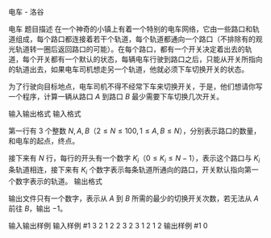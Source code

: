 



电车 - 洛谷














电车
题目描述
在一个神奇的小镇上有着一个特别的电车网络，它由一些路口和轨道组成，每个路口都连接着若干个轨道，每个轨道都通向一个路口（不排除有的观光轨道转一圈后返回路口的可能）。在每个路口，都有一个开关决定着出去的轨道，每个开关都有一个默认的状态，每辆电车行驶到路口之后，只能从开关所指向的轨道出去，如果电车司机想走另一个轨道，他就必须下车切换开关的状态。

为了行驶向目标地点，电车司机不得不经常下车来切换开关，于是，他们想请你写一个程序，计算一辆从路口 $A$ 到路口 $B$ 最少需要下车切换几次开关。

输入输出格式
输入格式

第一行有 $3$ 个整数 $N,A,B$（$2 \leq N \leq 100, 1 \leq A,B \leq N$），分别表示路口的数量，和电车的起点，终点。

接下来有 $N$ 行，每行的开头有一个数字 $K_i$（$0 \leq K_i \leq N-1$），表示这个路口与 $K_i$ 条轨道相连，接下来有 $K_i$ 个数字表示每条轨道所通向的路口，开关默认指向第一个数字表示的轨道。
输出格式

输出文件只有一个数字，表示从 $A$ 到 $B$ 所需的最少的切换开关次数，若无法从 $A$ 前往 $B$，输出 $-1$。

输入输出样例
输入样例 #1
3 2 1
2 2 3
2 3 1
2 1 2
输出样例 #1
0






